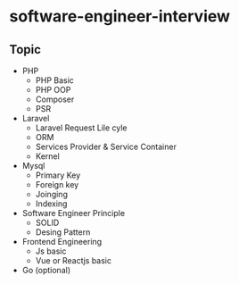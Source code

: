 # software-engineer-interview

## Topic
- PHP
  * PHP Basic
  * PHP OOP
  * Composer 
  * PSR
- Laravel
  * Laravel Request Lile cyle
  * ORM
  * Services Provider & Service Container
  * Kernel
- Mysql
  * Primary Key
  * Foreign key
  * Joinging 
  * Indexing 
- Software Engineer Principle
  * SOLID
  * Desing Pattern
- Frontend Engineering
  * Js basic 
  * Vue or Reactjs basic
- Go (optional)
